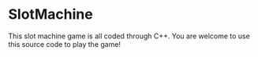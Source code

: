 # SlotMachine
This slot machine game is all coded through C++. You are welcome to use this source code to play the game!
